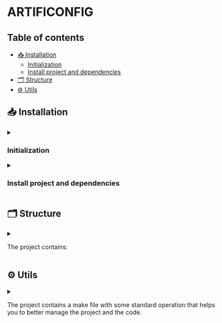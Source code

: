 # ARTIFICONFIG

<!-- [[_TOC_]] -->
## Table of contents
- [:inbox_tray: Installation](#inbox_tray-installation)
  * [Initialization](#initialization)
  * [Install project and dependencies](#installation)
- [:card_index_dividers: Structure](#card_index_dividers-structure)
- [:gear: Utils](#gear-utils)


## :inbox_tray: Installation
<details>
<summary>

### Initialization

</summary>

**N.B. This section is intended for the person who creates the project and must be followed only once during project setup**

Execute the following make command to start the initialization procedure:
  ```shell
  make init
  ```

The procedure will ask you to enter the project info (name, author, etc.) and will guide you through the setup of a conda environment and git repository.

The procedure assumes that you have Anaconda installed on the system and a default Python interpreter available.

</details>

<details>
<summary>

### Install project and dependencies

</summary>

Create a new Python 3.9 environment:

```shell
conda create --name env_name python=3.9
```

Activate the conda environment just created:

```shell
conda activate env_name
```

Install dependencies on the environment:

```shell
make install
```

or the following command if you want to install dependencies for developing mode:
```shell
make dev
```

</details>

## :card_index_dividers: Structure

<details>
<summary>

The project contains:

</summary>
<br/>

:file_folder: `artificonfig` : that contain the code of the project. We encourage to split the project in
different subfolders, one for each project module.

:file_folder: `tests` : in this folder will be stored the python test files for pytest. A sample script is contained.

:file_folder: `utils` : it contains some scripts for support operations, you can add other scripts if needed.

:file_folder: `docs` : it contains the documentation in html folder, the documentation is autogenerated, do not
modify the folder content. (see utils chapter)

:page_facing_up: `.flake8` for the configuration of the formatter.

:hammer: `.gitlab-ci.yml` for the gitlab definition of the CI pipeline.

:hammer: `.pre-commit-config.yaml` for the definition of the hooks caught by the pre-commit.

:bookmark: `CHANGELOG.md` is an autogenerated code, contains the history of changelog commits. (see [Utils](#gear-utils) chapter on how to update it)

:card_index: `LICENSE`

:page_facing_up: `Makefile` (see [Utils](#gear-utils) for details)

:page_facing_up: `requirements.txt`/`requirements_dev.txt` for packages required by the project. You can append the packages needed.

:nut_and_bolt: `setup.py` is the project installer, which is the standard for distributing Python Modules if someone wants to
install the project, typically for external use.
</details>

## :gear: Utils

<details>
<summary>

The project contains a make file with some standard operation that helps you to better
manage the project and the code.


</summary><br/>

Print all the available make commands by typing:

```shell
make help
```

You will get the followings

| Command            | Description                                                      |
|-------------------:|------------------------------------------------------------------|
|     help           |     to print all the possible commands                           |
|     init           |     to create the git local and remote repository                |
|     install        |     to install requirements without development dependencies     |
|     dev            |     to install requirements with development dependencies        |
|     format         |     to format the code with black tool                           |
|     format-check   |     to check the formatting code with black                      |
|     lint           |     to check the code style                                      |
|     test           |     to launch the tests                                           |
|     changelog      |     to update the changelog file                                 |
|     doc            |     to create the project documentation                          |
|     patch          |     to release a patch                                           |
|     minor          |     to release a minor version                                   |
|     major          |     to release a major version                                   |
|     wheel          |     to create a wheel to distribute this software                |

</details>
